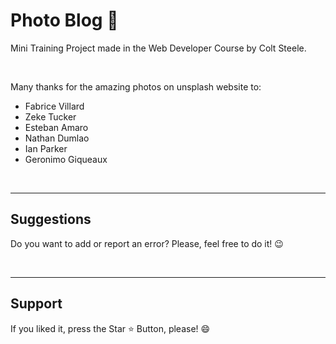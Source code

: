 <h1> Photo Blog 📸</h1>

<p> Mini Training Project made in the Web Developer Course by Colt Steele. </p>

<br>

<p> Many thanks for the amazing photos on unsplash website to:

* Fabrice Villard
* Zeke Tucker
* Esteban Amaro
* Nathan Dumlao
* Ian Parker 
* Geronimo Giqueaux 

</p>

<br>
<hr>
<h2> Suggestions </h2>
<p> Do you want to add or report an error? Please, feel free to do it! 😉 </p>

<br>
<hr>
<h2> Support </h2>
<p> If you liked it, press the Star ⭐ Button, please! 😄 </p>
